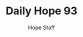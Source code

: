 ---
image: /assets/img/daily-hope-default-artwork.png
title: Daily Hope 93
number: 93
categories:
  - Daily Hope
author: Hope Staff
notes: Daily Hope 93
embed: >-
  <iframe style="border-radius:12px" src="https://open.spotify.com/embed/episode/5ZoE2Vzuc8xfsqNWFZZDYj?utm_source=generator" width="100%" height="152" frameBorder="0" allowfullscreen="" allow="autoplay; clipboard-write; encrypted-media; fullscreen; picture-in-picture" loading="lazy"></iframe>
---